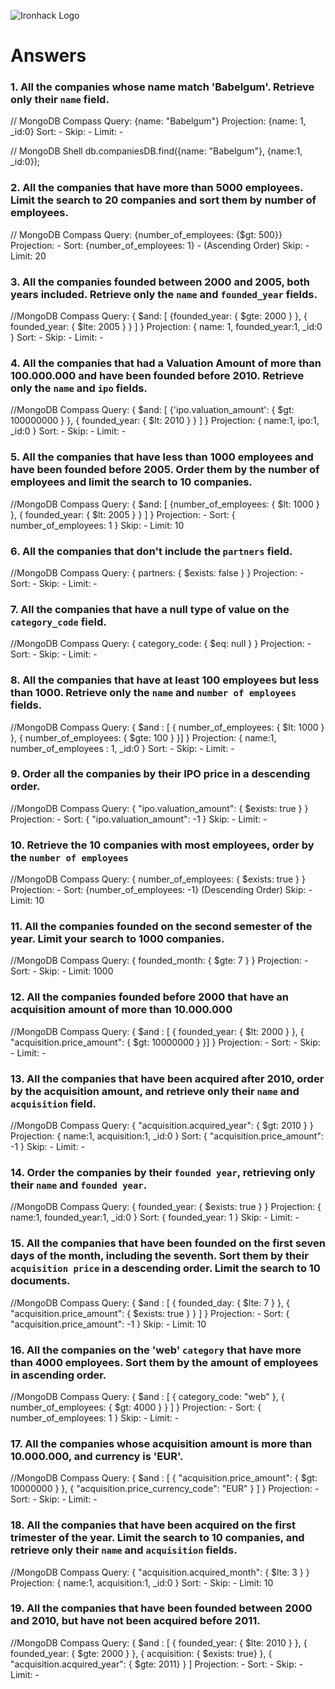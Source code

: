 ![Ironhack Logo](https://i.imgur.com/1QgrNNw.png)

# Answers

### 1. All the companies whose name match 'Babelgum'. Retrieve only their `name` field.

// MongoDB Compass
Query: {name: "Babelgum"}
Projection: {name: 1, \_id:0}
Sort: -
Skip: -
Limit: -

// MongoDB Shell
db.companiesDB.find({name: "Babelgum"}, {name:1, \_id:0});

### 2. All the companies that have more than 5000 employees. Limit the search to 20 companies and sort them by **number of employees**.

// MongoDB Compass
Query: {number_of_employees: {$gt: 500}}
Projection: -
Sort: {number_of_employees: 1} - (Ascending Order)
Skip: -
Limit: 20

### 3. All the companies founded between 2000 and 2005, both years included. Retrieve only the `name` and `founded_year` fields.

//MongoDB Compass
Query: { $and: [ {founded_year: { $gte: 2000 } }, { founded_year: { $lte: 2005 } } ] }
Projection: { name: 1, founded_year:1, _id:0 }
Sort: -
Skip: -
Limit: -

### 4. All the companies that had a Valuation Amount of more than 100.000.000 and have been founded before 2010. Retrieve only the `name` and `ipo` fields.

//MongoDB Compass
Query: { $and: [ {'ipo.valuation_amount': { $gt: 100000000 } }, { founded_year: { $lt: 2010 } } ] }
Projection: { name:1, ipo:1, _id:0 }
Sort: -
Skip: -
Limit: -

### 5. All the companies that have less than 1000 employees and have been founded before 2005. Order them by the number of employees and limit the search to 10 companies.

//MongoDB Compass
Query: { $and: [ {number_of_employees: { $lt: 1000 } }, { founded_year: { $lt: 2005 } } ] }
Projection: -
Sort: { number_of_employees: 1 }
Skip: -
Limit: 10

### 6. All the companies that don't include the `partners` field.

//MongoDB Compass
Query: { partners: { $exists: false } } 
Projection: -
Sort: -
Skip: -
Limit: -

### 7. All the companies that have a null type of value on the `category_code` field.

//MongoDB Compass
Query: { category_code: { $eq: null } }
Projection: -
Sort: -
Skip: -
Limit: -

### 8. All the companies that have at least 100 employees but less than 1000. Retrieve only the `name` and `number of employees` fields.

//MongoDB Compass
Query: { $and : [ { number_of_employees: { $lt: 1000 } },  { number_of_employees: { $gte: 100 } }] }
Projection: { name:1, number_of_employees : 1, _id:0 }
Sort: -
Skip: -
Limit: -

### 9. Order all the companies by their IPO price in a descending order.

//MongoDB Compass
Query: { "ipo.valuation_amount": { $exists: true } }
Projection: -
Sort: { "ipo.valuation_amount": -1 }
Skip: -
Limit: -

### 10. Retrieve the 10 companies with most employees, order by the `number of employees`

//MongoDB Compass
Query: { number_of_employees: { $exists: true } }
Projection: -
Sort: {number_of_employees: -1} (Descending Order)
Skip: -
Limit: 10

### 11. All the companies founded on the second semester of the year. Limit your search to 1000 companies.

//MongoDB Compass
Query: { founded_month: { $gte: 7 } }
Projection: -
Sort: -
Skip: -
Limit: 1000

### 12. All the companies founded before 2000 that have an acquisition amount of more than 10.000.000

//MongoDB Compass
Query: { $and : [ { founded_year: { $lt: 2000 } },  { "acquisition.price_amount": { $gt: 10000000 } }] }
Projection: -
Sort: -
Skip: -
Limit: -

### 13. All the companies that have been acquired after 2010, order by the acquisition amount, and retrieve only their `name` and `acquisition` field.

//MongoDB Compass
Query: { "acquisition.acquired_year": { $gt: 2010 } }
Projection: { name:1, acquisition:1, _id:0 }
Sort: { "acquisition.price_amount": -1 }
Skip: -
Limit: -

### 14. Order the companies by their `founded year`, retrieving only their `name` and `founded year`.

//MongoDB Compass
Query: { founded_year: { $exists: true } }
Projection: { name:1, founded_year:1, _id:0 }
Sort: { founded_year: 1 }
Skip: -
Limit: -

### 15. All the companies that have been founded on the first seven days of the month, including the seventh. Sort them by their `acquisition price` in a descending order. Limit the search to 10 documents.

//MongoDB Compass
Query: { $and : [ { founded_day: { $lte: 7 } }, { "acquisition.price_amount": { $exists: true } } ] }
Projection: -
Sort: { "acquisition.price_amount": -1 }
Skip: -
Limit: 10

### 16. All the companies on the 'web' `category` that have more than 4000 employees. Sort them by the amount of employees in ascending order.

//MongoDB Compass
Query: { $and : [ { category_code: "web" }, { number_of_employees: { $gt: 4000 } } ] }
Projection: -
Sort: { number_of_employees: 1 }
Skip: -
Limit: -

### 17. All the companies whose acquisition amount is more than 10.000.000, and currency is 'EUR'.

//MongoDB Compass
Query: { $and : [ { "acquisition.price_amount": { $gt: 10000000 } }, { "acquisition.price_currency_code": "EUR" } ] }
Projection: -
Sort: -
Skip: -
Limit: -

### 18. All the companies that have been acquired on the first trimester of the year. Limit the search to 10 companies, and retrieve only their `name` and `acquisition` fields.

//MongoDB Compass
Query: { "acquisition.acquired_month": { $lte: 3 } }
Projection: { name:1, acquisition:1, _id:0 }
Sort: -
Skip: -
Limit: 10

### 19. All the companies that have been founded between 2000 and 2010, but have not been acquired before 2011.

//MongoDB Compass
Query: { $and : [ { founded_year: { $lte: 2010 } }, { founded_year: { $gte: 2000 } }, { acquisition: { $exists: true} }, { "acquisition.acquired_year": { $gte: 2011} } ]
Projection: -
Sort: -
Skip: -
Limit: -
